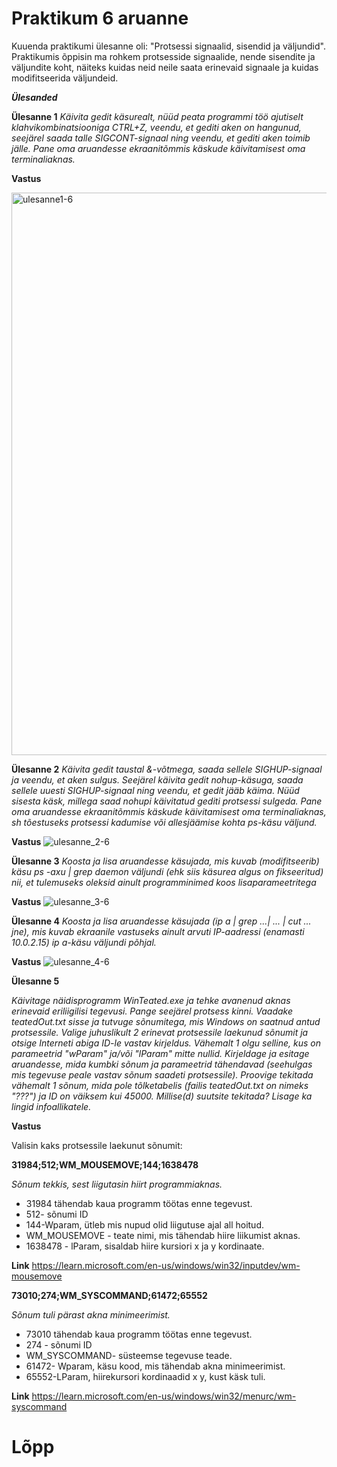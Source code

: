 # Praktikum 6 aruanne

Kuuenda praktikumi ülesanne oli:  "Protsessi signaalid, sisendid ja väljundid". Praktikumis õppisin ma rohkem protsesside signaalide, nende sisendite ja väljundite koht, näiteks kuidas neid neile saata erinevaid signaale ja kuidas modifitseerida väljundeid.

***Ülesanded***


**Ülesanne 1**
*Käivita gedit käsurealt, nüüd peata programmi töö ajutiselt klahvikombinatsiooniga CTRL+Z, veendu, et gediti aken on hangunud, seejärel saada talle SIGCONT-signaal ning veendu, et gediti aken toimib jälle. Pane oma aruandesse ekraanitõmmis käskude käivitamisest oma terminaliaknas.*

**Vastus**

<img width="1440" height="900" alt="ulesanne1-6" src="https://github.com/user-attachments/assets/fb07023b-5fbb-4149-be77-d79d9e0f689c" />

**Ülesanne 2**
*Käivita gedit taustal &-võtmega, saada sellele SIGHUP-signaal ja veendu, et aken sulgus. Seejärel käivita gedit nohup-käsuga, saada sellele uuesti SIGHUP-signaal ning veendu, et gedit jääb käima. Nüüd sisesta käsk, millega saad nohupi käivitatud gediti protsessi sulgeda. Pane oma aruandesse ekraanitõmmis käskude käivitamisest oma terminaliaknas, sh tõestuseks protsessi kadumise või allesjäämise kohta ps-käsu väljund.*

**Vastus**
![ulesanne_2-6](https://github.com/user-attachments/assets/a95fa4f9-6856-48f8-8eb8-08fbbf621eef)

**Ülesanne 3**
*Koosta ja lisa aruandesse käsujada, mis kuvab (modifitseerib) käsu ps -axu | grep daemon väljundi (ehk siis käsurea algus on fikseeritud) nii, et tulemuseks oleksid ainult programminimed koos lisaparameetritega*

**Vastus**
![ulesanne_3-6](https://github.com/user-attachments/assets/4d6741c7-af5e-4062-9e0f-a600161cc04a)

**Ülesanne 4**
*Koosta ja lisa aruandesse käsujada (ip a | grep ...| ... | cut ... jne), mis kuvab ekraanile vastuseks ainult arvuti IP-aadressi (enamasti 10.0.2.15) ip a-käsu väljundi põhjal.*

**Vastus**
![ulesanne_4-6](https://github.com/user-attachments/assets/f37fc9b9-a538-4a92-a6c0-99604ea1376a)


**Ülesanne 5**

 *Käivitage näidisprogramm WinTeated.exe ja tehke avanenud aknas erinevaid eriliigilisi tegevusi. Pange seejärel protsess kinni. Vaadake teatedOut.txt sisse ja tutvuge sõnumitega, mis Windows on saatnud antud protsessile. Valige juhuslikult 2 erinevat protsessile laekunud sõnumit ja otsige Interneti abiga ID-le vastav kirjeldus. Vähemalt 1 olgu selline, kus on parameetrid "wParam" ja/või "lParam" mitte nullid. Kirjeldage ja esitage aruandesse, mida kumbki sõnum ja parameetrid tähendavad (seehulgas mis tegevuse peale vastav sõnum saadeti protsessile). Proovige tekitada vähemalt 1 sõnum, mida pole tõlketabelis (failis teatedOut.txt on nimeks "???") ja ID on väiksem kui 45000. Millise(d) suutsite tekitada? Lisage ka lingid infoallikatele.*

 **Vastus**
 
 Valisin kaks protsessile laekunut sõnumit:
 
 **31984;512;WM_MOUSEMOVE;144;1638478**
 
  *Sõnum tekkis, sest liigutasin hiirt programmiaknas.*
  
* 31984 tähendab kaua programm töötas enne tegevust.
 * 512- sõnumi ID
* 144-Wparam, ütleb mis nupud olid liigutuse ajal all hoitud.
 * WM_MOUSEMOVE - teate nimi, mis tähendab hiire liikumist aknas.
 * 1638478 - lParam, sisaldab hiire kursiori x ja y kordinaate.
   
 **Link**   https://learn.microsoft.com/en-us/windows/win32/inputdev/wm-mousemove


 **73010;274;WM_SYSCOMMAND;61472;65552**
 
 *Sõnum tuli pärast akna minimeerimist.*
 * 73010 tähendab kaua programm töötas enne tegevust.
 * 274 - sõnumi ID
 *  WM_SYSCOMMAND- süsteemse tegevuse teade.
 * 61472- Wparam, käsu kood, mis tähendab akna minimeerimist.
 *  65552-LParam, hiirekursori kordinaadid x y, kust käsk tuli.
   
 **Link** https://learn.microsoft.com/en-us/windows/win32/menurc/wm-syscommand

 # Lõpp

 
